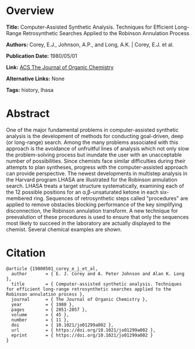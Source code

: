 # Overview
**Title:**
Computer-Assisted Synthetic Analysis. Techniques for Efficient Long-Range Retrosynthetic Searches Applied to the Robinson Annulation Process

**Authors:**
Corey, E.J., Johnson, A.P., and Long, A.K. |
Corey, E.J. et al.

**Publication Date:**
1980/05/01

**Link:**
[ACS The Journal of Organic Chemistry](https://pubs.acs.org/doi/10.1021/jo01299a002)

**Alternative Links:**
None

**Tags:**
history, lhasa


# Abstract
One of the major fundamental problems in computer-assisted synthetic analysis is the development of methods for conducting goal-driven, deep (or long-range) search.
Among the many problems associated with this approach is the avoidance of unfruitful lines of analysis which not only slow the problem-solving process but inundate the user with an unacceptable number of possibilities.
Since chemists face similar difficulties during their attempts to plan syntheses, progress with the computer-assisted approach can provide perspective.
The newest developments in multistep analysis in the Harvard program LHASA are illustrated for the Robinson annulation search.
LHASA treats a target structure systematically, examining each of the 12 possible positions for an α,β-unsaturated ketone in each six-membered ring.
Sequences of retrosynthetic steps called "procedures" are applied to remove obstacles blocking performance of the key simplifying disconnection, the Robinson annulation transform.
A new technique for preevalution of these procedures is used to ensure that only the sequences most likely to succeed in the laboratory are actually displayed to the chemist.
Several chemical examples are shown.


# Citation
```
@article {19800501_corey_e_j_et_al,
  author       = { E. J. Corey and A. Peter Johnson and Alan K. Long },
  title        = { Computer-assisted synthetic analysis. Techniques for efficient long-range retrosynthetic searches applied to the Robinson annulation process },
  journal      = { The Journal of Organic Chemistry },
  year         = { 1980 },
  pages        = { 2051-2057 },
  volume       = { 45 },
  number       = { 11 },
  doi          = { 10.1021/jo01299a002 },
  url          = { https://doi.org/10.1021/jo01299a002 },
  eprint       = { https://doi.org/10.1021/jo01299a002 }
}
```
